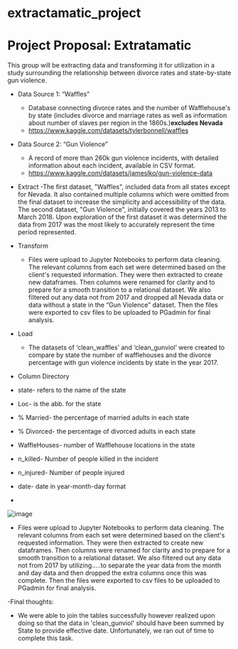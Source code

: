 # extractamatic_project
# Project Proposal: Extratamatic

This group will be extracting data and transforming it for utilization in a study surrounding the relationship between divorce rates and state-by-state gun violence.

- Data Source 1: “Waffles”
  - Database connecting divorce rates and the number of Wafflehouse's by state (includes divorce and marriage rates as well as information about number of slaves per region in the 1860s.)**excludes Nevada**
  - https://www.kaggle.com/datasets/tylerbonnell/waffles

- Data Source 2: “Gun Violence”
  - A record of more than 260k gun violence incidents, with detailed information about each incident, available in CSV format. 
  - https://www.kaggle.com/datasets/jameslko/gun-violence-data

- Extract
  -The first dataset, "Waffles", included data from all states except for Nevada. It also contained multiple columns which were omitted from the final dataset to increase the simplicity and accessibility of the data. 
The second dataset, "Gun Violence", initially covered the years 2013 to March 2018. Upon exploration of the first dataset it was determined the data from 2017 was the most likely to accurately represent the time period represented. 

- Transform
  - Files were upload to Jupyter Notebooks to perform data cleaning. The relevant columns from each set were determined based on the client's requested information. They were then extracted to create new dataframes. Then columns were renamed for clarity and to prepare for a smooth transition to a relational dataset. We also filtered out any data not from 2017 and dropped all Nevada data or data without a state in the “Gun Violence” dataset. Then the files were exported to csv files to be uploaded to PGadmin for final analysis.
- Load
  - The datasets of ‘clean_waffles’ and ‘clean_gunviol’ were created to compare by state the number of wafflehouses and the divorce percentage with gun violence incidents by state in the year 2017.
 - Column Directory
  - state- refers to the name of the state
  - Loc- is the abb. for the state
  - % Married- the percentage of married adults in each state
  - % Divorced- the percentage of divorced adults in each state
  - WaffleHouses- number of Wafflehouse locations in the state
  - n_killed- Number of people killed in the incident
  - n_injured- Number of people injured 
  - date- date in year-month-day format
  - 
 ![image](https://user-images.githubusercontent.com/105026975/190540218-8fa8c486-e5d1-47c1-8f72-13bb00492e92.png)
 
  - Files were upload to Jupyter Notebooks to perform data cleaning. The relevant columns from each set were determined based on the client's requested information. They were then extracted to create new dataframes. Then columns were renamed for clarity and to prepare for a smooth transition to a relational dataset. We also filtered out any data not from 2017 by utilizing.....to separate the year data from the month and day data and then dropped the extra columns once this was complete. Then the files were exported to csv files to be uploaded to PGadmin for final analysis.

-Final thoughts:
  - We were able to join the tables successfully however realized upon doing so that the data in 'clean_gunviol' should have been summed by State to provide effective date. Unfortunately, we ran out of time to complete this task. 


